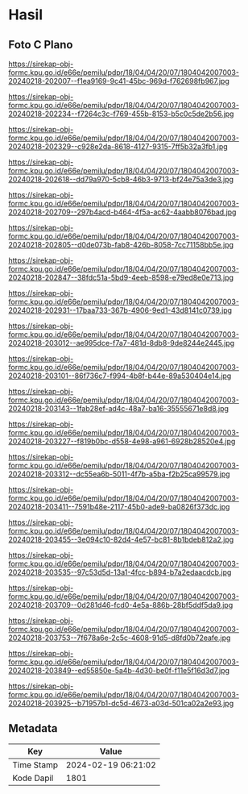 # Hasil

## Foto C Plano

https://sirekap-obj-formc.kpu.go.id/e66e/pemilu/pdpr/18/04/04/20/07/1804042007003-20240218-202007--f1ea9169-9c41-45bc-969d-f762698fb967.jpg

https://sirekap-obj-formc.kpu.go.id/e66e/pemilu/pdpr/18/04/04/20/07/1804042007003-20240218-202234--f7264c3c-f769-455b-8153-b5c0c5de2b56.jpg

https://sirekap-obj-formc.kpu.go.id/e66e/pemilu/pdpr/18/04/04/20/07/1804042007003-20240218-202329--c928e2da-8618-4127-9315-7ff5b32a3fb1.jpg

https://sirekap-obj-formc.kpu.go.id/e66e/pemilu/pdpr/18/04/04/20/07/1804042007003-20240218-202618--dd79a970-5cb8-46b3-9713-bf24e75a3de3.jpg

https://sirekap-obj-formc.kpu.go.id/e66e/pemilu/pdpr/18/04/04/20/07/1804042007003-20240218-202709--297b4acd-b464-4f5a-ac62-4aabb8076bad.jpg

https://sirekap-obj-formc.kpu.go.id/e66e/pemilu/pdpr/18/04/04/20/07/1804042007003-20240218-202805--d0de073b-fab8-426b-8058-7cc71158bb5e.jpg

https://sirekap-obj-formc.kpu.go.id/e66e/pemilu/pdpr/18/04/04/20/07/1804042007003-20240218-202847--38fdc51a-5bd9-4eeb-8598-e79ed8e0e713.jpg

https://sirekap-obj-formc.kpu.go.id/e66e/pemilu/pdpr/18/04/04/20/07/1804042007003-20240218-202931--17baa733-367b-4906-9ed1-43d8141c0739.jpg

https://sirekap-obj-formc.kpu.go.id/e66e/pemilu/pdpr/18/04/04/20/07/1804042007003-20240218-203012--ae995dce-f7a7-481d-8db8-9de8244e2445.jpg

https://sirekap-obj-formc.kpu.go.id/e66e/pemilu/pdpr/18/04/04/20/07/1804042007003-20240218-203101--86f736c7-f994-4b8f-b44e-89a530404e14.jpg

https://sirekap-obj-formc.kpu.go.id/e66e/pemilu/pdpr/18/04/04/20/07/1804042007003-20240218-203143--1fab28ef-ad4c-48a7-ba16-35555671e8d8.jpg

https://sirekap-obj-formc.kpu.go.id/e66e/pemilu/pdpr/18/04/04/20/07/1804042007003-20240218-203227--f819b0bc-d558-4e98-a961-6928b28520e4.jpg

https://sirekap-obj-formc.kpu.go.id/e66e/pemilu/pdpr/18/04/04/20/07/1804042007003-20240218-203312--dc55ea6b-5011-4f7b-a5ba-f2b25ca99579.jpg

https://sirekap-obj-formc.kpu.go.id/e66e/pemilu/pdpr/18/04/04/20/07/1804042007003-20240218-203411--7591b48e-2117-45b0-ade9-ba0826f373dc.jpg

https://sirekap-obj-formc.kpu.go.id/e66e/pemilu/pdpr/18/04/04/20/07/1804042007003-20240218-203455--3e094c10-82d4-4e57-bc81-8b1bdeb812a2.jpg

https://sirekap-obj-formc.kpu.go.id/e66e/pemilu/pdpr/18/04/04/20/07/1804042007003-20240218-203535--97c53d5d-13a1-4fcc-b894-b7a2edaacdcb.jpg

https://sirekap-obj-formc.kpu.go.id/e66e/pemilu/pdpr/18/04/04/20/07/1804042007003-20240218-203709--0d281d46-fcd0-4e5a-886b-28bf5ddf5da9.jpg

https://sirekap-obj-formc.kpu.go.id/e66e/pemilu/pdpr/18/04/04/20/07/1804042007003-20240218-203753--7f678a6e-2c5c-4608-91d5-d8fd0b72eafe.jpg

https://sirekap-obj-formc.kpu.go.id/e66e/pemilu/pdpr/18/04/04/20/07/1804042007003-20240218-203849--ed55850e-5a4b-4d30-be0f-f11e5f16d3d7.jpg

https://sirekap-obj-formc.kpu.go.id/e66e/pemilu/pdpr/18/04/04/20/07/1804042007003-20240218-203925--b71957b1-dc5d-4673-a03d-501ca02a2e93.jpg


## Metadata

| Key        | Value               |
| ---------- | ------------------- |
| Time Stamp | 2024-02-19 06:21:02 |
| Kode Dapil | 1801                |



